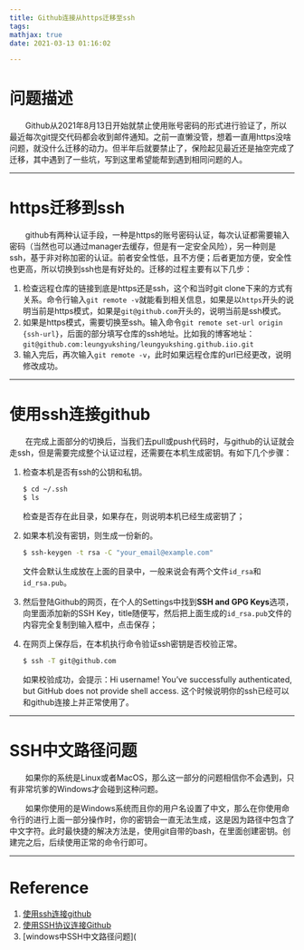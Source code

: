 ```yaml
---
title: Github连接从https迁移至ssh
tags:
mathjax: true
date: 2021-03-13 01:16:02

---
```


# 问题描述

&emsp;&emsp;Github从2021年8月13日开始就禁止使用账号密码的形式进行验证了，所以最近每次git提交代码都会收到邮件通知。之前一直懒没管，想着一直用https没啥问题，就没什么迁移的动力。但半年后就要禁止了，保险起见最近还是抽空完成了迁移，其中遇到了一些坑，写到这里希望能帮到遇到相同问题的人。

<!-- more -->

------

# https迁移到ssh

&emsp;&emsp;github有两种认证手段，一种是https的账号密码认证，每次认证都需要输入密码（当然也可以通过manager去缓存，但是有一定安全风险），另一种则是ssh，基于非对称加密的认证。前者安全性低，且不方便；后者更加方便，安全性也更高，所以切换到ssh也是有好处的。迁移的过程主要有以下几步：

1. 检查远程仓库的链接到底是https还是ssh，这个和当时git clone下来的方式有关系。命令行输入`git remote -v`就能看到相关信息，如果是以`https`开头的说明当前是https模式，如果是`git@github.com`开头的，说明当前是ssh模式。
2. 如果是https模式，需要切换至ssh。输入命令`git remote set-url origin {ssh-url}`，后面的部分填写仓库的ssh地址。比如我的博客地址：`git@github.com:leungyukshing/leungyukshing.github.iio.git`
3. 输入完后，再次输入`git remote -v`，此时如果远程仓库的url已经更改，说明修改成功。

------

# 使用ssh连接github

&emsp;&emsp;在完成上面部分的切换后，当我们去pull或push代码时，与github的认证就会走ssh，但是需要完成整个认证过程，还需要在本机生成密钥。有如下几个步骤：

1. 检查本机是否有ssh的公钥和私钥。

   ```bash
   $ cd ~/.ssh
   $ ls
   ```

   检查是否存在此目录，如果存在，则说明本机已经生成密钥了；

2. 如果本机没有密钥，则生成一份新的。

   ```bash
   $ ssh-keygen -t rsa -C "your_email@example.com"
   ```

   文件会默认生成放在上面的目录中，一般来说会有两个文件`id_rsa`和`id_rsa.pub`。

3. 然后登陆Github的网页，在个人的Settings中找到**SSH and GPG Keys**选项，向里面添加新的SSH Key，title随便写，然后把上面生成的`id_rsa.pub`文件的内容完全复制到输入框中，点击保存；

4. 在网页上保存后，在本机执行命令验证ssh密钥是否校验正常。

   ```bash
   $ ssh -T git@github.com
   ```

   如果校验成功，会提示：Hi username! You’ve successfully authenticated, but GitHub does not provide shell access. 这个时候说明你的ssh已经可以和github连接上并正常使用了。

------

# SSH中文路径问题

&emsp;&emsp;如果你的系统是Linux或者MacOS，那么这一部分的问题相信你不会遇到，只有非常坑爹的Windows才会碰到这种问题。

&emsp;&emsp;如果你使用的是Windows系统而且你的用户名设置了中文，那么在你使用命令行的进行上面一部分操作时，你的密钥会一直无法生成，这是因为路径中包含了中文字符。此时最快捷的解决方法是，使用git自带的bash，在里面创建密钥。创建完之后，后续使用正常的命令行即可。

------

# Reference

1. [使用ssh连接github](https://www.jianshu.com/p/da621e687c39)
2. [使用SSH协议连接Github](https://blog.csdn.net/u012150179/article/details/24790677)
3. [windows中SSH中文路径问题](
